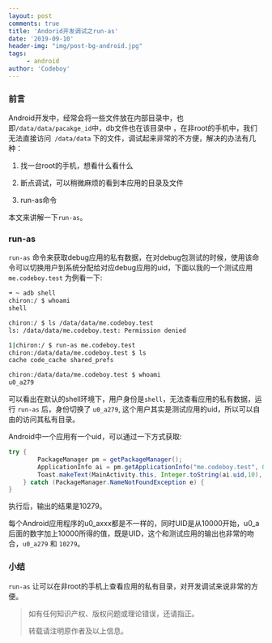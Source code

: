 ```yaml
---
layout: post
comments: true
title: 'Andorid开发调试之run-as'
date: '2019-09-10'
header-img: "img/post-bg-android.jpg"
tags:
     - android
author: 'Codeboy'
---
```


### 前言

Android开发中，经常会将一些文件放在内部目录中，也即`/data/data/pacakge_id`中，db文件也在该目录中 ，在非root的手机中，我们无法直接访问` /data/data` 下的文件，调试起来非常的不方便，解决的办法有几种：

1. 找一台root的手机，想看什么看什么

2. 断点调试，可以稍微麻烦的看到本应用的目录及文件

3. run-as命令

本文来讲解一下`run-as`。

### run-as

`run-as` 命令来获取debug应用的私有数据，在对debug包测试的时候，使用该命令可以切换用户到系统分配给对应debug应用的uid，下面以我的一个测试应用`me.codeboy.test` 为例看一下:

```bash
➜ ~ adb shell
chiron:/ $ whoami
shell

chiron:/ $ ls /data/data/me.codeboy.test
ls: /data/data/me.codeboy.test: Permission denied

1|chiron:/ $ run-as me.codeboy.test
chiron:/data/data/me.codeboy.test $ ls
cache code_cache shared_prefs 

chiron:/data/data/me.codeboy.test $ whoami
u0_a279
```

可以看出在默认的shell环境下，用户身份是`shell`，无法查看应用的私有数据，运行 `run-as` 后，身份切换了 `u0_a279`, 这个用户其实是测试应用的uid，所以可以自由的访问其私有目录。

Android中一个应用有一个uid，可以通过一下方式获取:

```java
try {
  		PackageManager pm = getPackageManager();
  		ApplicationInfo ai = pm.getApplicationInfo("me.codeboy.test", 0);
  		Toast.makeText(MainActivity.this, Integer.toString(ai.uid,10), Toast.LENGTH_SHORT).show();
    } catch (PackageManager.NameNotFoundException e) {
}
```

执行后，输出的结果是10279。

每个Android应用程序的u0_axxx都是不一样的，同时UID是从10000开始，u0_a后面的数字加上10000所得的值，既是UID，这个和测试应用的输出也非常的吻合，`u0_a279` 和 `10279`。

### 小结

`run-as` 让可以在非root的手机上查看应用的私有目录，对开发调试来说非常的方便。




> 如有任何知识产权、版权问题或理论错误，还请指正。
>
> 转载请注明原作者及以上信息。
